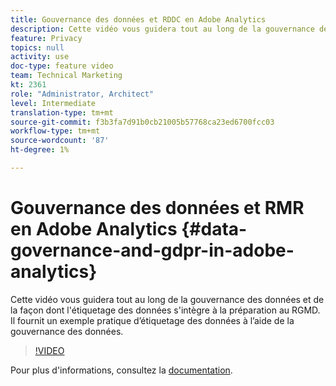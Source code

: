 ```yaml
---
title: Gouvernance des données et RDDC en Adobe Analytics
description: Cette vidéo vous guidera tout au long de la gouvernance des données et de la façon dont l'étiquetage des données s'intègre à la préparation au RGMD. Il fournit un exemple pratique d’étiquetage des données à l’aide de la gouvernance des données.
feature: Privacy
topics: null
activity: use
doc-type: feature video
team: Technical Marketing
kt: 2361
role: "Administrator, Architect"
level: Intermediate
translation-type: tm+mt
source-git-commit: f3b3fa7d91b0cb21005b57768ca23ed6700fcc03
workflow-type: tm+mt
source-wordcount: '87'
ht-degree: 1%

---
```



# Gouvernance des données et RMR en Adobe Analytics {#data-governance-and-gdpr-in-adobe-analytics}

Cette vidéo vous guidera tout au long de la gouvernance des données et de la façon dont l&#39;étiquetage des données s&#39;intègre à la préparation au RGMD. Il fournit un exemple pratique d’étiquetage des données à l’aide de la gouvernance des données.

>[!VIDEO](https://video.tv.adobe.com/v/25455/?quality=12)

Pour plus d&#39;informations, consultez la [documentation](https://marketing.adobe.com/resources/help/en_US/analytics/gdpr/).